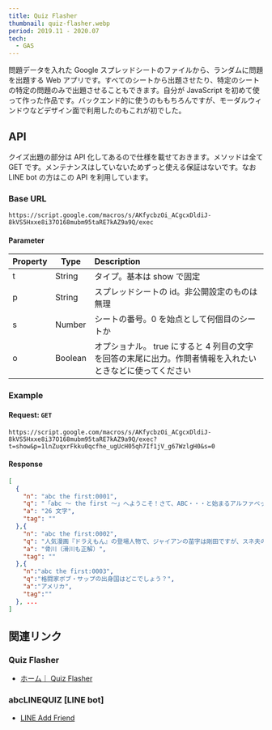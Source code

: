```yaml
---
title: Quiz Flasher
thumbnail: quiz-flasher.webp
period: 2019.11 - 2020.07
tech:
  - GAS
---
```


問題データを入れた Google スプレッドシートのファイルから、ランダムに問題を出題する Web アプリです。すべてのシートから出題させたり、特定のシートの特定の問題のみで出題させることもできます。自分が JavaScript を初めて使って作った作品です。バックエンド的に使うのももちろんですが、モーダルウィンドウなどデザイン面で利用したのもこれが初でした。

<!--more-->

## API

クイズ出題の部分は API 化してあるので仕様を載せておきます。メソッドは全て GET です。メンテナンスはしていないためずっと使える保証はないです。なお LINE bot の方はこの API を利用しています。

### Base URL

`https://script.google.com/macros/s/AKfycbzOi_ACgcxDldiJ-8kVS5Hxxe8i37O168mubm95taRE7kAZ9a9Q/exec`

#### Parameter

| Property | Type    | Description                                                                                               |
| :------- | ------- | :-------------------------------------------------------------------------------------------------------- |
| t        | String  | タイプ。基本は show で固定                                                                                |
| p        | String  | スプレッドシートの id。非公開設定のものは無理                                                             |
| s        | Number  | シートの番号。0 を始点として何個目のシートか                                                              |
| o        | Boolean | オプショナル。 true にすると 4 列目の文字を回答の末尾に出力。作問者情報を入れたいときなどに使ってください |

### Example

#### Request: `GET`

`https://script.google.com/macros/s/AKfycbzOi_ACgcxDldiJ-8kVS5Hxxe8i37O168mubm95taRE7kAZ9a9Q/exec?t=show&p=1lnZuqxrFkku0qcfhe_ugUcH05qh7If1jV_g67WzlgH0&s=0`

#### Response

```json
[
  {
    "n": "abc the first:0001",
    "q": "「abc ～ the first ～」へようこそ！さて、ABC・・・と始まるアルファベットは、全部で何文字でしょう？",
    "a": "26 文字",
    "tag": ""
  },{
    "n": "abc the first:0002",
    "q": "人気漫画『ドラえもん』の登場人物で、ジャイアンの苗字は剛田ですが、スネ夫の苗字は何でしょう？",
    "a": "骨川（滑川も正解）",
    "tag": ""
  },{
    "n":"abc the first:0003",
    "q":"格闘家ボブ・サップの出身国はどこでしょう？",
    "a":"アメリカ",
    "tag":""
  }, ...
]
```

## 関連リンク

### Quiz Flasher

- <a href="https://script.google.com/macros/s/AKfycby0uoGf4OGDKWBvfDNUERpDD2M7sny83k9Oj9D69RjDTub4E_o/exec" target="_blank">ホーム｜ Quiz Flasher</a>

### abcLINEQUIZ [LINE bot]

- <a href="https://lin.ee/DidtKli" target="_blank">LINE Add Friend</a>
